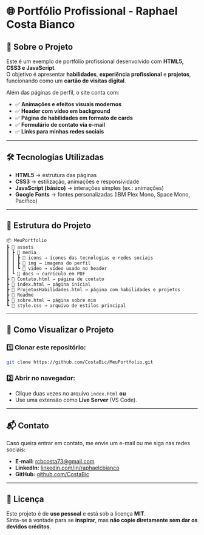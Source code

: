 # 🌐 Portfólio Profissional - Raphael Costa Bianco

## 📌 Sobre o Projeto

Este é um exemplo de portfólio profissional desenvolvido com **HTML5, CSS3 e JavaScript**.  
O objetivo é apresentar **habilidades**, **experiência profissional** e **projetos**, funcionando como um **cartão de visitas digital**.

Além das páginas de perfil, o site conta com:
- ✅ **Animações e efeitos visuais modernos**
- ✅ **Header com vídeo em background**
- ✅ **Página de habilidades em formato de cards**
- ✅ **Formulário de contato via e-mail**
- ✅ **Links para minhas redes sociais**

---

## 🛠️ Tecnologias Utilizadas

- **HTML5** → estrutura das páginas  
- **CSS3** → estilização, animações e responsividade  
- **JavaScript (básico)** → interações simples (ex.: animações)  
- **Google Fonts** → fontes personalizadas (IBM Plex Mono, Space Mono, Pacifico)  

---

## 📂 Estrutura do Projeto

```
📦 MeuPortfolio
┣ 📂 assets
┃ ┣ 📂 media
┃ ┃ ┣ 📂 icons → ícones das tecnologias e redes sociais
┃ ┃ ┣ 📂 img → imagens do perfil
┃ ┃ ┗ 📂 video → vídeo usado no header
┃ ┗ 📂 docs → currículo em PDF
┣ 📜 Contato.html → página de contato
┣ 📜 index.html → página inicial
┣ 📜 ProjetosHabilidades.html → página com habilidades e projetos
┣ 📜 Readme
┣ 📜 sobre.html → página sobre mim
┗ 📜 style.css → arquivo de estilos principal
```

---

## 🚀 Como Visualizar o Projeto

### 1️⃣ Clonar este repositório:

```bash
git clone https://github.com/CostaBic/MeuPortfolio.git
```

### 2️⃣ Abrir no navegador:

- Clique duas vezes no arquivo `index.html` **ou**  
- Use uma extensão como **Live Server** (VS Code).

---

## 📬 Contato

Caso queira entrar em contato, me envie um e-mail ou me siga nas redes sociais:

- **E-mail:** rcbcosta73@gmail.com  
- **LinkedIn:** [linkedin.com/in/raphaelcbianco](https://linkedin.com/in/raphaelcbianco)  
- **GitHub:** [github.com/CostaBic](https://github.com/CostaBic)

---

## 📄 Licença

Este projeto é de **uso pessoal** e está sob a licença **MIT**.  
Sinta-se à vontade para se **inspirar**, mas **não copie diretamente sem dar os devidos créditos**.
